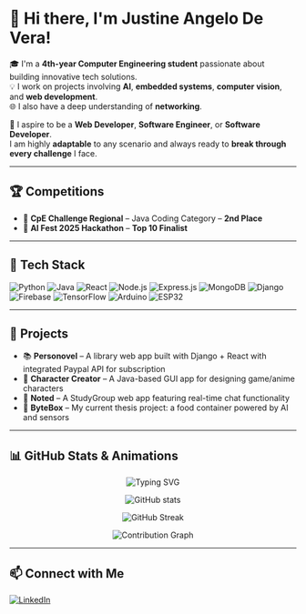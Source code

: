 # 👋 Hi there, I'm Justine Angelo De Vera!

🎓 I'm a **4th-year Computer Engineering student** passionate about building innovative tech solutions.  
💡 I work on projects involving **AI**, **embedded systems**, **computer vision**, and **web development**.  
🌐 I also have a deep understanding of **networking**.  

🌟 I aspire to be a **Web Developer**, **Software Engineer**, or **Software Developer**.  
I am highly **adaptable** to any scenario and always ready to **break through every challenge** I face.

---

## 🏆 Competitions
- 🥈 **CpE Challenge Regional** – Java Coding Category – **2nd Place**  
- 🤖 **AI Fest 2025 Hackathon** – **Top 10 Finalist**  

---

## 🔧 Tech Stack
![Python](https://img.shields.io/badge/-Python-05122A?style=flat&logo=python)
![Java](https://img.shields.io/badge/-Java-05122A?style=flat&logo=java)
![React](https://img.shields.io/badge/-React-05122A?style=flat&logo=react)
![Node.js](https://img.shields.io/badge/-Node.js-05122A?style=flat&logo=node.js)
![Express.js](https://img.shields.io/badge/-Express.js-05122A?style=flat&logo=express)
![MongoDB](https://img.shields.io/badge/-MongoDB-05122A?style=flat&logo=mongodb)
![Django](https://img.shields.io/badge/-Django-05122A?style=flat&logo=django)
![Firebase](https://img.shields.io/badge/-Firebase-05122A?style=flat&logo=firebase)
![TensorFlow](https://img.shields.io/badge/-TensorFlow-05122A?style=flat&logo=tensorflow)
![Arduino](https://img.shields.io/badge/-Arduino-05122A?style=flat&logo=arduino)
![ESP32](https://img.shields.io/badge/-ESP32-05122A?style=flat&logo=espressif)

---

## 🚀 Projects
- 📚 **Personovel** – A library web app built with Django + React with integrated Paypal API for subscription  
- 🧍 **Character Creator** – A Java-based GUI app for designing game/anime characters  
- 📝 **Noted** – A StudyGroup web app featuring real-time chat functionality  
- 🍱 **ByteBox** – My current thesis project: a food container powered by AI and sensors  

---

## 📊 GitHub Stats & Animations
<p align="center">
  <img src="https://readme-typing-svg.herokuapp.com?font=Fira+Code&size=24&duration=3000&pause=1000&color=1abc9c&center=true&vCenter=true&width=600&lines=Welcome+to+my+GitHub!;I'm+Justine+Angelo+De+Vera;AI+%7C+Web+Dev+%7C+Embedded+Systems;Always+learning+new+tech!+🚀" alt="Typing SVG" />
</p>

<p align="center">
  <img src="https://github-readme-stats.vercel.app/api?username=Smiruu&show_icons=true&theme=radical" alt="GitHub stats" />
</p>

<p align="center">
  <img src="https://github-readme-streak-stats.herokuapp.com/?user=Smiruu&theme=radical" alt="GitHub Streak" />
</p>

<p align="center">
  <img src="https://github-readme-activity-graph.vercel.app/graph?username=Smiruu&theme=github-compact" alt="Contribution Graph" />
</p>

---

## 📫 Connect with Me
[![LinkedIn](https://img.shields.io/badge/-LinkedIn-blue?logo=linkedin&logoColor=white)](https://www.linkedin.com/in/justine-angelo-de-vera-445b71371/)
